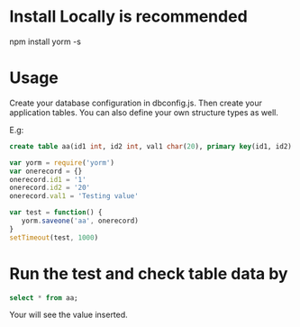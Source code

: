 # Install Locally is recommended

npm install yorm -s

# Usage

Create your database configuration in dbconfig.js. Then create your application tables. You can also define your own structure types as well.

E.g:

```sql
create table aa(id1 int, id2 int, val1 char(20), primary key(id1, id2)
```

```javascript
var yorm = require('yorm')
var onerecord = {}
onerecord.id1 = '1'
onerecord.id2 = '20'
onerecord.val1 = 'Testing value'

var test = function() {
   yorm.saveone('aa', onerecord)
}
setTimeout(test, 1000)
```

# Run the test and check table data by

```sql
select * from aa;
```

Your will see the value inserted.